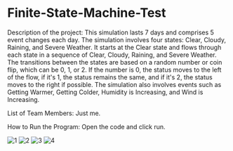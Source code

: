 # Finite-State-Machine-Test

Description of the project:
  This simulation lasts 7 days and comprises 5 event changes each day. The simulation involves four states: Clear, Cloudy, Raining, and Severe Weather. It starts at the Clear state and flows through each state in a sequence of Clear, Cloudy, Raining, and Severe Weather. The transitions between the states are based on a random number or coin flip,    which can be 0, 1, or 2. If the number is 0, the status moves to the left of the flow, if it's 1, the status remains the same, and if it's 2, the status moves to the right if possible. The simulation also involves events such as Getting Warmer, Getting Colder, Humidity is Increasing, and Wind is Increasing.
  
List of Team Members:
Just me.

How to Run the Program:
Open the code and click run.



![1](https://github.com/Tyler0219/Finite-State-Machine-Test/assets/101218126/f4e05d6d-e8c7-4cd1-afb5-faef55947e63)
![2](https://github.com/Tyler0219/Finite-State-Machine-Test/assets/101218126/22899b98-0b8a-4e2f-b3bb-23bd27b812ca)
![3](https://github.com/Tyler0219/Finite-State-Machine-Test/assets/101218126/c4226e46-4926-46fb-8600-b3f9cf11e43a)
![4](https://github.com/Tyler0219/Finite-State-Machine-Test/assets/101218126/2fe9e8ca-45e4-4773-ba11-734b6b44f47d)
